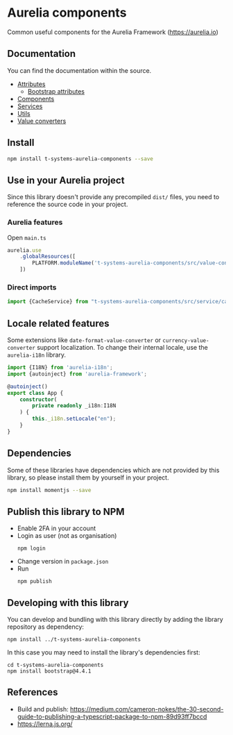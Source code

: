 # Aurelia components
Common useful components for the Aurelia Framework (https://aurelia.io)

## Documentation

You can find the documentation within the source.

* [Attributes](src/attributes/README.md)
  * [Bootstrap attributes](src/attributes/bootstrap/README.md) 
* [Components](src/components/README.md)
* [Services](src/services/README.md)
* [Utils](src/utils/README.md)
* [Value converters](src/value-converters/README.md)

## Install

```bash
npm install t-systems-aurelia-components --save
```

## Use in your Aurelia project

Since this library doesn't provide any precompiled `dist/` files, you need to reference the source code in your project.

### Aurelia features
Open `main.ts`
```typescript
aurelia.use
    .globalResources([
        PLATFORM.moduleName('t-systems-aurelia-components/src/value-converters/date-format-value-converter'),
    ])
```

### Direct imports
```typescript
import {CacheService} from "t-systems-aurelia-components/src/service/cache-service";
```

## Locale related features

Some extensions like `date-format-value-converter` or `currency-value-converter` support localization. To change their internal locale, use the `aurelia-i18n` library.

```typescript
import {I18N} from 'aurelia-i18n';
import {autoinject} from 'aurelia-framework';

@autoinject()
export class App {
    constructor(
        private readonly _i18n:I18N
    ) {
        this._i18n.setLocale("en");
    }
}
```

## Dependencies

Some of these libraries have dependencies which are not provided by this library, so please install them by yourself in your project.
```bash
npm install momentjs --save
```

## Publish this library to NPM

* Enable 2FA in your account
* Login as user (not as organisation)
    ```shell
    npm login
    ```
* Change version in `package.json`
* Run 
    ```shell
    npm publish
    ```
  
## Developing with this library
You can develop and bundling with this library directly by adding the library repository as dependency:
```shell
npm install ../t-systems-aurelia-components
```

In this case you may need to install the library's dependencies first:
```shell
cd t-systems-aurelia-components
npm install bootstrap@4.4.1
```

## References
* Build and publish: https://medium.com/cameron-nokes/the-30-second-guide-to-publishing-a-typescript-package-to-npm-89d93ff7bccd
* https://lerna.js.org/

